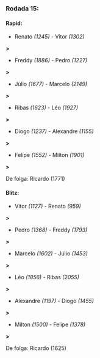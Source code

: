 ### Rodada 15:

#### Rapid:

* Renato *(1245)*     -     Vitor *(1302)*

 **>** 
* Freddy *(1886)*     -     Pedro *(1227)*

 **>** 
* Júlio *(1677)*     -     Marcelo *(2149)*

 **>** 
* Ribas *(1623)*     -     Léo *(1927)*

 **>** 
* Diogo *(1237)*     -     Alexandre *(1155)*

 **>** 
* Felipe *(1552)*     -     Milton *(1901)*

 **>** 

De folga: Ricardo (1771)

#### Blitz:

* Vitor *(1127)*     -     Renato *(959)*

 **>** 
* Pedro *(1368)*     -     Freddy *(1793)*

 **>** 
* Marcelo *(1602)*     -     Júlio *(1453)*

 **>** 
* Léo *(1856)*     -     Ribas *(2055)*

 **>** 
* Alexandre *(1197)*     -     Diogo *(1455)*

 **>** 
* Milton *(1500)*     -     Felipe *(1378)*

 **>** 

De folga: Ricardo (1625)

